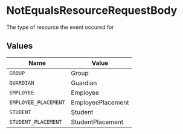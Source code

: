 # NotEqualsResourceRequestBody

The type of resource the event occured for


## Values

| Name                 | Value                |
| -------------------- | -------------------- |
| `GROUP`              | Group                |
| `GUARDIAN`           | Guardian             |
| `EMPLOYEE`           | Employee             |
| `EMPLOYEE_PLACEMENT` | EmployeePlacement    |
| `STUDENT`            | Student              |
| `STUDENT_PLACEMENT`  | StudentPlacement     |